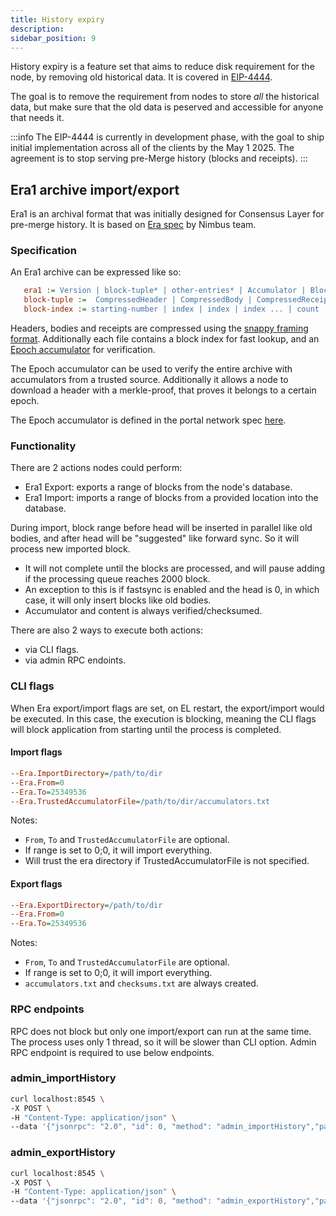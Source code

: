 ```yaml
---
title: History expiry
description:
sidebar_position: 9
---
```


History expiry is a feature set that aims to reduce disk requirement for the node, by removing old historical data. It is covered in [EIP-4444](https://eips.ethereum.org/EIPS/eip-4444).

The goal is to remove the requirement from nodes to store _all_ the historical data, but make sure that the old data is peserved and accessible for anyone that needs it.

:::info
The EIP-4444 is currently in development phase, with the goal to ship initial implementation across all of the clients by the May 1 2025. The agreement is to stop serving pre-Merge history (blocks and receipts).
:::

## Era1 archive import/export

Era1 is an archival format that was initially designed for Consensus Layer for pre-merge history. It is based on [Era spec](https://github.com/status-im/nimbus-eth2/blob/613f4a9a50c9c4bd8568844eaffb3ac15d067e56/docs/e2store.md#era-files) by Nimbus team.

### Specification

An Era1 archive can be expressed like so:

```cfg
   era1 := Version | block-tuple* | other-entries* | Accumulator | BlockIndex
   block-tuple :=  CompressedHeader | CompressedBody | CompressedReceipts | TotalDifficulty
   block-index := starting-number | index | index | index ... | count
```

Headers, bodies and receipts are compressed using the [snappy framing format](https://github.com/google/snappy/blob/main/framing_format.txt).
Additionally each file contains a block index for fast lookup, and an [Epoch accumulator](https://github.com/ethereum/portal-network-specs/blob/master/history-network.md#execution-chain-history-network) for verification.

The Epoch accumulator can be used to verify the entire archive with accumulators from a trusted source. Additionally it allows a node to download a header with a merkle-proof, that proves it belongs to a certain epoch.

The Epoch accumulator is defined in the portal network spec [here](https://github.com/ethereum/portal-network-specs/blob/master/history-network.md#the-header-accumulator).

### Functionality

There are 2 actions nodes could perform:

- Era1 Export: exports a range of blocks from the node's database.
- Era1 Import: imports a range of blocks from a provided location into the database.

During import, block range before head will be inserted in parallel like old bodies, and after head will be "suggested" like forward sync. So it will process new imported block.

- It will not complete until the blocks are processed, and will pause adding if the processing queue reaches 2000 block.
- An exception to this is if fastsync is enabled and the head is 0, in which case, it will only insert blocks like old bodies.
- Accumulator and content is always verified/checksumed.

There are also 2 ways to execute both actions:

- via CLI flags.
- via admin RPC endoints.

### CLI flags

When Era export/import flags are set, on EL restart, the export/import would be executed.
In this case, the execution is blocking, meaning the CLI flags will block application from starting until the process is completed.

#### Import flags

```cfg
--Era.ImportDirectory=/path/to/dir
--Era.From=0
--Era.To=25349536
--Era.TrustedAccumulatorFile=/path/to/dir/accumulators.txt
```

Notes:

- `From`, `To` and `TrustedAccumulatorFile` are optional.
- If range is set to 0;0, it will import everything.
- Will trust the era directory if TrustedAccumulatorFile is not specified.

#### Export flags

```cfg
--Era.ExportDirectory=/path/to/dir
--Era.From=0
--Era.To=25349536
```

Notes:

- `From`, `To` and `TrustedAccumulatorFile` are optional.
- If range is set to 0;0, it will import everything.
- `accumulators.txt` and `checksums.txt` are always created.



### RPC endpoints

RPC does not block but only one import/export can run at the same time. The process uses only 1 thread, so it will be slower than CLI option.
Admin RPC endpoint is required to use below endpoints.

### admin_importHistory

```bash
curl localhost:8545 \
-X POST \
-H "Content-Type: application/json" \
--data '{"jsonrpc": "2.0", "id": 0, "method": "admin_importHistory","params": ["/path/to/dir", 0,25349536, "/path/to/dir/accumulators.txt"]}'
```


### admin_exportHistory

```bash
curl localhost:8545 \
-X POST \
-H "Content-Type: application/json" \
--data '{"jsonrpc": "2.0", "id": 0, "method": "admin_exportHistory","params": ["/path/to/dir", 0,25349536]}'
```
